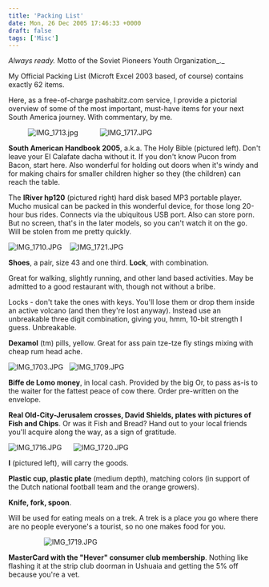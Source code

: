 ```yaml
---
title: 'Packing List'
date: Mon, 26 Dec 2005 17:46:33 +0000
draft: false
tags: ['Misc']
---
```


_Always ready._ Motto of the Soviet Pioneers Youth Organization_._

My Official Packing List (Microft Excel 2003 based, of course) contains exactly 62 items.

Here, as a free-of-charge pashabitz.com service, I provide a pictorial overview of some of the most important, must-have items for your next South America journey. With commentary, by me.

          ![IMG_1713.jpg](/wp-content/uploads/2015/10/IMG_1713.jpg)           ![IMG_1717.JPG](/wp-content/uploads/2015/10/IMG_1717.jpg)

**South American Handbook 2005**, a.k.a. The Holy Bible (pictured left). Don't leave your El Calafate dacha without it. If you don't know Pucon from Bacon, start here. Also wonderful for holding out doors when it's windy and for making chairs for smaller children higher so they (the children) can reach the table.

The **IRiver hp120** (pictured right) hard disk based MP3 portable player. Mucho musical can be packed in this wonderful device, for those long 20-hour bus rides. Connects via the ubiquitous USB port. Also can store porn. But no screen, that's in the later models, so you can't watch it on the go. Will be stolen from me pretty quickly.

![IMG_1710.JPG](/wp-content/uploads/2015/10/IMG_1710.jpg)    ![IMG_1721.JPG](/wp-content/uploads/2015/10/IMG_1721.jpg)

**Shoes**, a pair, size 43 and one third. **Lock**, with combination.

Great for walking, slightly running, and other land based activities. May be admitted to a good restaurant with, though not without a bribe.

Locks - don't take the ones with keys. You'll lose them or drop them inside an active volcano (and then they're lost anyway). Instead use an unbreakable three digit combination, giving you, hmm, 10-bit strength I guess. Unbreakable.

**Dexamol** (tm) pills, yellow. Great for ass pain tze-tze fly stings mixing with cheap rum head ache.

![IMG_1703.JPG](/wp-content/uploads/2015/10/IMG_1703.jpg)   ![IMG_1709.JPG](/wp-content/uploads/2015/10/IMG_1709.jpg)

**Biffe de Lomo money**, in local cash. Provided by the big Or, to pass as-is to the waiter for the fattest peace of cow there. Order pre-written on the envelope.

**Real Old-City-Jerusalem crosses, David Shields, plates with pictures of Fish and Chips**. Or was it Fish and Bread? Hand out to your local friends you'll acquire along the way, as a sign of gratitude.

![IMG_1716.JPG](/wp-content/uploads/2015/10/IMG_1716.jpg)      ![IMG_1720.JPG](/wp-content/uploads/2015/10/IMG_1720.jpg)

**I** (pictured left), will carry the goods.

**Plastic cup, plastic plate** (medium depth), matching colors (in support of the Dutch national football team and the orange growers).

**Knife, fork, spoon**.

Will be used for eating meals on a trek. A trek is a place you go where there are no people everyone's a tourist, so no one makes food for you.

                  ![IMG_1719.JPG](/wp-content/uploads/2015/10/IMG_1719.jpg)

**MasterCard with the "Hever" consumer club membership**. Nothing like flashing it at the strip club doorman in Ushuaia and getting the 5% off because you're a vet.